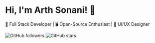# Hi, I'm Arth Sonani! 👋
🚀 Full Stack Developer | 🖥️ Open-Source Enthusiast | 🎨 UI/UX Designer

![GitHub followers](https://img.shields.io/github/followers/arthsonani?style=social)
![GitHub stars](https://img.shields.io/github/stars/arthsonani?style=social)
